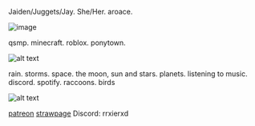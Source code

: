 
Jaiden/Juggets/Jay. She/Her. aroace. 

![image](https://64.media.tumblr.com/b879052f92f7749b6e040017d27c8eec/1e26a934d3178eab-52/s500x750/efbd158ecf95c775e32e113bcad6f18e9a893277.jpg)

qsmp. minecraft. roblox. ponytown.

![alt text](https://64.media.tumblr.com/80e12ae489865da6e21ac01092909a87/2126920db6b8306b-2f/s500x750/4a90d187cde1eb7a128ffc7c4b53b51ea1ca2cd5.pnj)

rain. storms. space. the moon, sun and stars. planets. listening to music. discord. spotify. raccoons. birds

![alt text](https://64.media.tumblr.com/80e12ae489865da6e21ac01092909a87/2126920db6b8306b-2f/s500x750/4a90d187cde1eb7a128ffc7c4b53b51ea1ca2cd5.pnj)

[patreon](https://www.patreon.com/c/0_0zz/about) [strawpage](https://aroacebird.straw.page) Discord: rrxierxd
